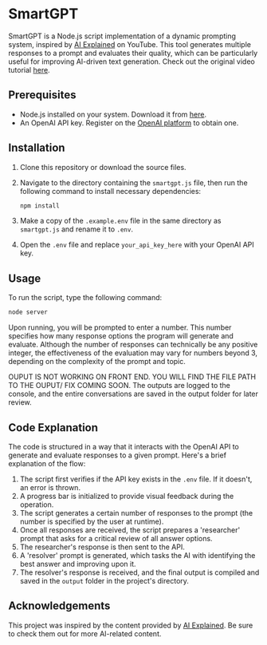 # SmartGPT

SmartGPT is a Node.js script implementation of a dynamic prompting system, inspired by [AI Explained](https://www.youtube.com/@ai-explained-) on YouTube. This tool generates multiple responses to a prompt and evaluates their quality, which can be particularly useful for improving AI-driven text generation. Check out the original video tutorial [here](https://www.youtube.com/watch?v=wVzuvf9D9BU).

## Prerequisites

- Node.js installed on your system. Download it from [here](https://nodejs.org/en/download/).
- An OpenAI API key. Register on the [OpenAI platform](https://beta.openai.com/signup/) to obtain one.

## Installation

1. Clone this repository or download the source files.

2. Navigate to the directory containing the `smartgpt.js` file, then run the following command to install necessary dependencies:

   ```bash
   npm install
   ```

3. Make a copy of the `.example.env` file in the same directory as `smartgpt.js` and rename it to `.env`.

4. Open the `.env` file and replace `your_api_key_here` with your OpenAI API key.

## Usage

To run the script, type the following command:

```bash
node server
```

Upon running, you will be prompted to enter a number. This number specifies how many response options the program will generate and evaluate. Although the number of responses can technically be any positive integer, the effectiveness of the evaluation may vary for numbers beyond 3, depending on the complexity of the prompt and topic.


 OUPUT IS NOT WORKING ON FRONT END. YOU WILL FIND THE FILE PATH TO THE OUPUT/
FIX COMING SOON. 
The outputs are logged to the console, and the entire conversations are saved in the output folder for later review.

## Code Explanation

The code is structured in a way that it interacts with the OpenAI API to generate and evaluate responses to a given prompt. Here's a brief explanation of the flow:

1. The script first verifies if the API key exists in the `.env` file. If it doesn't, an error is thrown.
2. A progress bar is initialized to provide visual feedback during the operation.
3. The script generates a certain number of responses to the prompt (the number is specified by the user at runtime).
4. Once all responses are received, the script prepares a 'researcher' prompt that asks for a critical review of all answer options.
5. The researcher's response is then sent to the API.
6. A 'resolver' prompt is generated, which tasks the AI with identifying the best answer and improving upon it.
7. The resolver's response is received, and the final output is compiled and saved in the `output` folder in the project's directory.

## Acknowledgements

This project was inspired by the content provided by [AI Explained](https://www.youtube.com/@ai-explained-). Be sure to check them out for more AI-related content.